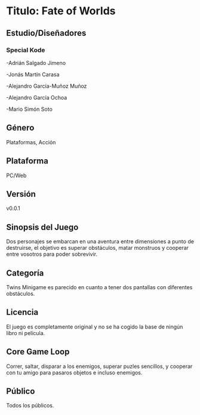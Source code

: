 # Titulo: Fate of Worlds
 
## Estudio/Diseñadores

### Special Kode


-Adrián Salgado Jimeno


-Jonás Martín Carasa


-Alejandro García-Muñoz Muñoz


-Alejandro García Ochoa


-Mario Simón Soto 

## Género

Plataformas, Acción

## Plataforma

PC/Web

## Versión

v0.0.1

## Sinopsis del Juego

Dos personajes se embarcan en una aventura entre dimensiones a punto de destruirse, el objetivo es superar obstáculos, matar monstruos y cooperar entre vosotros para poder sobrevivir.

## Categoría

Twins Minigame es parecido en cuanto a tener dos pantallas con diferentes obstáculos.

## Licencia

El juego es completamente original y no se ha cogido la base de ningún libro ni película.

## Core Game Loop

Correr, saltar, disparar a los enemigos, superar puzles sencillos, y cooperar con tu amigo para pasaros objetos e incluso enemigos.

## Público

Todos los públicos.
